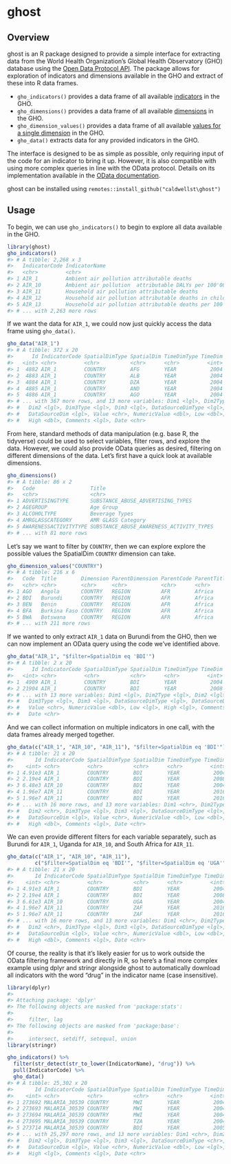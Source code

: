 
<!-- README.md is generated from README.Rmd. Please edit that file -->

# ghost

## Overview

ghost is an R package designed to provide a simple interface for
extracting data from the World Health Organization’s Global Health
Observatory (GHO) database using the [Open Data Protocol
API](https://www.who.int/data/gho/info/gho-odata-api). The package
allows for exploration of indicators and dimensions available in the GHO
and extract of these into R data frames.

  - `gho_indicators()` provides a data frame of all available
    [indicators](https://www.who.int/data/gho/info/gho-odata-api#exe3)
    in the GHO.
  - `gho_dimensions()` provides a data frame of all available
    [dimensions](https://www.who.int/data/gho/info/gho-odata-api#exe1)
    in the GHO.
  - `gho_dimension_values()` provides a data frame of all available
    [values for a single
    dimension](https://www.who.int/data/gho/info/gho-odata-api#exe2) in
    the GHO.
  - `gho_data()` extracts data for any provided indicators in the GHO.

The interface is designed to be as simple as possible, only requiring
input of the code for an indicator to bring it up. However, it is also
compatible with using more complex queries in line with the OData
protocol. Details on its implementation available in the [OData
documentation](https://www.odata.org/documentation/odata-version-2-0/uri-conventions/).

ghost can be installed using
`remotes::install_github("caldwellst\ghost")`

## Usage

To begin, we can use `gho_indicators()` to begin to explore all data
available in the GHO.

``` r
library(ghost)
gho_indicators()
#> # A tibble: 2,268 x 3
#>   IndicatorCode IndicatorName                                           Language
#>   <chr>         <chr>                                                   <chr>   
#> 1 AIR_1         Ambient air pollution attributable deaths               EN      
#> 2 AIR_10        Ambient air pollution  attributable DALYs per 100'000 ~ EN      
#> 3 AIR_11        Household air pollution attributable deaths             EN      
#> 4 AIR_12        Household air pollution attributable deaths in childre~ EN      
#> 5 AIR_13        Household air pollution attributable deaths per 100'00~ EN      
#> # ... with 2,263 more rows
```

If we want the data for `AIR_1`, we could now just quickly access the
data frame using `gho_data()`.

``` r
gho_data("AIR_1")
#> # A tibble: 372 x 20
#>      Id IndicatorCode SpatialDimType SpatialDim TimeDimType TimeDim Dim1Type
#>   <int> <chr>         <chr>          <chr>      <chr>         <int> <lgl>   
#> 1  4882 AIR_1         COUNTRY        AFG        YEAR           2004 NA      
#> 2  4883 AIR_1         COUNTRY        ALB        YEAR           2004 NA      
#> 3  4884 AIR_1         COUNTRY        DZA        YEAR           2004 NA      
#> 4  4885 AIR_1         COUNTRY        AND        YEAR           2004 NA      
#> 5  4886 AIR_1         COUNTRY        AGO        YEAR           2004 NA      
#> # ... with 367 more rows, and 13 more variables: Dim1 <lgl>, Dim2Type <lgl>,
#> #   Dim2 <lgl>, Dim3Type <lgl>, Dim3 <lgl>, DataSourceDimType <lgl>,
#> #   DataSourceDim <lgl>, Value <chr>, NumericValue <dbl>, Low <dbl>,
#> #   High <dbl>, Comments <lgl>, Date <chr>
```

From here, standard methods of data manipulation (e.g. base R, the
tidyverse) could be used to select variables, filter rows, and explore
the data. However, we could also provide OData queries as desired,
filtering on different dimensions of the data. Let’s first have a quick
look at available dimensions.

``` r
gho_dimensions()
#> # A tibble: 86 x 2
#>   Code                  Title                                   
#>   <chr>                 <chr>                                   
#> 1 ADVERTISINGTYPE       SUBSTANCE_ABUSE_ADVERTISING_TYPES       
#> 2 AGEGROUP              Age Group                               
#> 3 ALCOHOLTYPE           Beverage Types                          
#> 4 AMRGLASSCATEGORY      AMR GLASS Category                      
#> 5 AWARENESSACTIVITYTYPE SUBSTANCE_ABUSE_AWARENESS_ACTIVITY_TYPES
#> # ... with 81 more rows
```

Let’s say we want to filter by `COUNTRY`, then we can explore explore
the possible values the SpatialDim `COUNTRY` dimension can take.

``` r
gho_dimension_values("COUNTRY")
#> # A tibble: 216 x 6
#>   Code  Title        Dimension ParentDimension ParentCode ParentTitle
#>   <chr> <chr>        <chr>     <chr>           <chr>      <chr>      
#> 1 AGO   Angola       COUNTRY   REGION          AFR        Africa     
#> 2 BDI   Burundi      COUNTRY   REGION          AFR        Africa     
#> 3 BEN   Benin        COUNTRY   REGION          AFR        Africa     
#> 4 BFA   Burkina Faso COUNTRY   REGION          AFR        Africa     
#> 5 BWA   Botswana     COUNTRY   REGION          AFR        Africa     
#> # ... with 211 more rows
```

If we wanted to only extract `AIR_1` data on Burundi from the GHO, then
we can now implement an OData query using the code we’ve identified
above.

``` r
gho_data("AIR_1", "$filter=SpatialDim eq 'BDI'")
#> # A tibble: 2 x 20
#>      Id IndicatorCode SpatialDimType SpatialDim TimeDimType TimeDim Dim1Type
#>   <int> <chr>         <chr>          <chr>      <chr>         <int> <lgl>   
#> 1  4909 AIR_1         COUNTRY        BDI        YEAR           2004 NA      
#> 2 21904 AIR_1         COUNTRY        BDI        YEAR           2008 NA      
#> # ... with 13 more variables: Dim1 <lgl>, Dim2Type <lgl>, Dim2 <lgl>,
#> #   Dim3Type <lgl>, Dim3 <lgl>, DataSourceDimType <lgl>, DataSourceDim <lgl>,
#> #   Value <chr>, NumericValue <dbl>, Low <lgl>, High <lgl>, Comments <lgl>,
#> #   Date <chr>
```

And we can collect information on multiple indicators in one call, with
the data frames already merged together.

``` r
gho_data(c("AIR_1", "AIR_10", "AIR_11"), "$filter=SpatialDim eq 'BDI'")
#> # A tibble: 21 x 20
#>       Id IndicatorCode SpatialDimType SpatialDim TimeDimType TimeDim Dim1Type
#>    <int> <chr>         <chr>          <chr>      <chr>         <int> <chr>   
#> 1 4.91e3 AIR_1         COUNTRY        BDI        YEAR           2004 <NA>    
#> 2 2.19e4 AIR_1         COUNTRY        BDI        YEAR           2008 <NA>    
#> 3 6.48e3 AIR_10        COUNTRY        BDI        YEAR           2004 <NA>    
#> 4 1.96e7 AIR_11        COUNTRY        BDI        YEAR           2016 SEX     
#> 5 1.96e7 AIR_11        COUNTRY        BDI        YEAR           2016 SEX     
#> # ... with 16 more rows, and 13 more variables: Dim1 <chr>, Dim2Type <chr>,
#> #   Dim2 <chr>, Dim3Type <lgl>, Dim3 <lgl>, DataSourceDimType <lgl>,
#> #   DataSourceDim <lgl>, Value <chr>, NumericValue <dbl>, Low <dbl>,
#> #   High <dbl>, Comments <lgl>, Date <chr>
```

We can even provide different filters for each variable separately, such
as Burundi for `AIR_1`, Uganda for `AIR_10`, and South Africa for
`AIR_11`.

``` r
gho_data(c("AIR_1", "AIR_10", "AIR_11"), 
         c("$filter=SpatialDim eq 'BDI'", "$filter=SpatialDim eq 'UGA'", "$filter=SpatialDim eq 'ZAF'"))
#> # A tibble: 21 x 20
#>       Id IndicatorCode SpatialDimType SpatialDim TimeDimType TimeDim Dim1Type
#>    <int> <chr>         <chr>          <chr>      <chr>         <int> <chr>   
#> 1 4.91e3 AIR_1         COUNTRY        BDI        YEAR           2004 <NA>    
#> 2 2.19e4 AIR_1         COUNTRY        BDI        YEAR           2008 <NA>    
#> 3 6.61e3 AIR_10        COUNTRY        UGA        YEAR           2004 <NA>    
#> 4 1.96e7 AIR_11        COUNTRY        ZAF        YEAR           2016 SEX     
#> 5 1.96e7 AIR_11        COUNTRY        ZAF        YEAR           2016 SEX     
#> # ... with 16 more rows, and 13 more variables: Dim1 <chr>, Dim2Type <chr>,
#> #   Dim2 <chr>, Dim3Type <lgl>, Dim3 <lgl>, DataSourceDimType <lgl>,
#> #   DataSourceDim <lgl>, Value <chr>, NumericValue <dbl>, Low <dbl>,
#> #   High <dbl>, Comments <lgl>, Date <chr>
```

Of course, the reality is that it’s likely easier for us to work outside
the OData filtering framework and directly in R, so here’s a final more
complex example using dplyr and stringr alongside ghost to automatically
download all indicators with the word “drug” in the indicator name (case
insensitive).

``` r
library(dplyr)
#> 
#> Attaching package: 'dplyr'
#> The following objects are masked from 'package:stats':
#> 
#>     filter, lag
#> The following objects are masked from 'package:base':
#> 
#>     intersect, setdiff, setequal, union
library(stringr)

gho_indicators() %>%
  filter(str_detect(str_to_lower(IndicatorName), "drug")) %>%
  pull(IndicatorCode) %>%
  gho_data()
#> # A tibble: 25,302 x 20
#>       Id IndicatorCode SpatialDimType SpatialDim TimeDimType TimeDim Dim1Type
#>    <int> <chr>         <chr>          <chr>      <chr>         <int> <chr>   
#> 1 273692 MALARIA_30539 COUNTRY        MWI        YEAR           2004 RESIDEN~
#> 2 273693 MALARIA_30539 COUNTRY        MWI        YEAR           2004 RESIDEN~
#> 3 273694 MALARIA_30539 COUNTRY        MWI        YEAR           2004 <NA>    
#> 4 273695 MALARIA_30539 COUNTRY        TZA        YEAR           2004 RESIDEN~
#> 5 273714 MALARIA_30539 COUNTRY        BDI        YEAR           2005 RESIDEN~
#> # ... with 25,297 more rows, and 13 more variables: Dim1 <chr>, Dim2Type <lgl>,
#> #   Dim2 <lgl>, Dim3Type <lgl>, Dim3 <lgl>, DataSourceDimType <chr>,
#> #   DataSourceDim <lgl>, Value <chr>, NumericValue <dbl>, Low <lgl>,
#> #   High <lgl>, Comments <lgl>, Date <chr>
```
